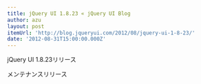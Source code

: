 ```yaml
---
title: jQuery UI 1.8.23 « jQuery UI Blog
author: azu
layout: post
itemUrl: 'http://blog.jqueryui.com/2012/08/jquery-ui-1-8-23/'
date: '2012-08-31T15:00:00.000Z'
---
```

jQuery UI 1.8.23リリース

メンテナンスリリース
